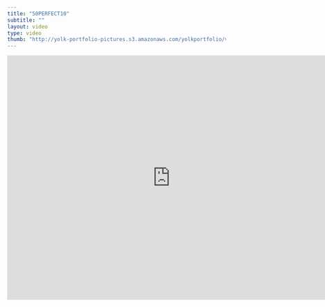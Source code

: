 ```yaml
---
title: "50PERFECT10"
subtitle: ""
layout: video
type: video
thumb: "http://yolk-portfolio-pictures.s3.amazonaws.com/yolkportfolio/videos/50Perfect10-thumb.jpg
---
```

<iframe src="http://player.vimeo.com/video/25001966?title=0&amp;byline=0&amp;portrait=0&amp;autoplay=0" width="750" height="563" frameborder="0"></iframe>


